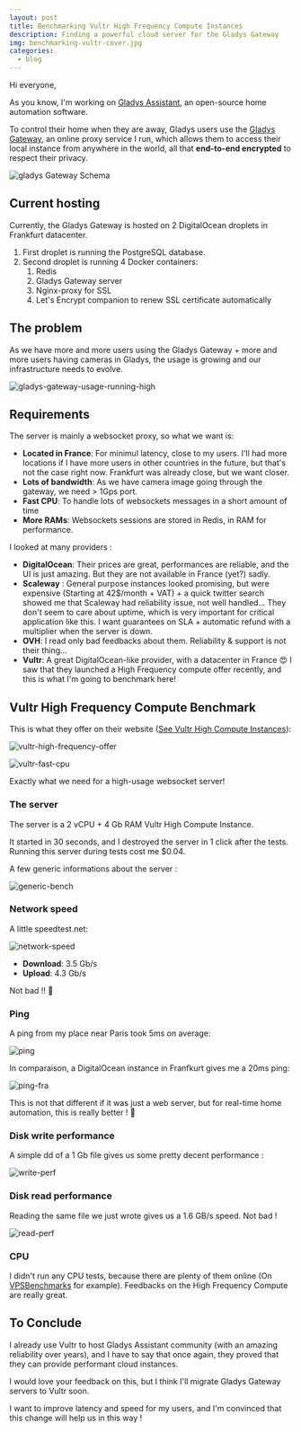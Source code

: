 ```yaml
---
layout: post
title: Benchmarking Vultr High Frequency Compute Instances
description: Finding a powerful cloud server for the Gladys Gateway
img: benchmarking-vultr-cover.jpg
categories:
  - blog
---
```


Hi everyone,

As you know, I'm working on [Gladys Assistant](https://gladysassistant.com), an open-source home automation software.

To control their home when they are away, Gladys users use the [Gladys Gateway](https://gladysassistant.com/pricing), an online proxy service I run, which allows them to access their local instance from anywhere in the world, all that **end-to-end encrypted** to respect their privacy.

![gladys Gateway Schema](/assets/img/benchmarking-vultr-high-frequency-compute-instances/gladys-gateway-schema.png)

## Current hosting

Currently, the Gladys Gateway is hosted on 2 DigitalOcean droplets in Frankfurt datacenter.

1. First droplet is running the PostgreSQL database.
2. Second droplet is running 4 Docker containers:
   1. Redis
   2. Gladys Gateway server
   3. Nginx-proxy for SSL
   4. Let's Encrypt companion to renew SSL certificate automatically

## The problem

As we have more and more users using the Gladys Gateway + more and more users having cameras in Gladys, the usage is growing and our infrastructure needs to evolve.

![gladys-gateway-usage-running-high](/assets/img/benchmarking-vultr-high-frequency-compute-instances/gladys-gateway-usage-running-high.png)

## Requirements

The server is mainly a websocket proxy, so what we want is:

- **Located in France**: For minimul latency, close to my users. I'll had more locations if I have more users in other countries in the future, but that's not the case right now. Frankfurt was already close, but we want closer.
- **Lots of bandwidth**: As we have camera image going through the gateway, we need > 1Gps port.
- **Fast CPU**: To handle lots of websockets messages in a short amount of time
- **More RAMs**: Websockets sessions are stored in Redis, in RAM for performance.

I looked at many providers :

- **DigitalOcean**: Their prices are great, performances are reliable, and the UI is just amazing. But they are not available in France (yet?) sadly.
- **Scaleway** : General purpose instances looked promising, but were expensive (Starting at 42\$/month + VAT) + a quick twitter search showed me that Scaleway had reliability issue, not well handled... They don't seem to care about uptime, which is very important for critical application like this. I want guarantees on SLA + automatic refund with a multiplier when the server is down.
- **OVH**: I read only bad feedbacks about them. Reliability & support is not their thing...
- **Vultr**: A great DigitalOcean-like provider, with a datacenter in France 😍 I saw that they launched a High Frequency compute offer recently, and this is what I'm going to benchmark here!

## Vultr High Frequency Compute Benchmark

This is what they offer on their website ([See Vultr High Compute Instances](https://www.vultr.com/products/high-frequency-compute/?ref=8527763-6G)):

![vultr-high-frequency-offer](/assets/img/benchmarking-vultr-high-frequency-compute-instances/vultr-high-frequency-offer.png)

![vultr-fast-cpu](/assets/img/benchmarking-vultr-high-frequency-compute-instances/vultr-fast-cpu.png)

Exactly what we need for a high-usage websocket server!

### The server

The server is a 2 vCPU + 4 Gb RAM Vultr High Compute Instance.

It started in 30 seconds, and I destroyed the server in 1 click after the tests. Running this server during tests cost me \$0.04.

A few generic informations about the server :

![generic-bench](/assets/img/benchmarking-vultr-high-frequency-compute-instances/generic-bench.png)

### Network speed

A little speedtest.net:

![network-speed](/assets/img/benchmarking-vultr-high-frequency-compute-instances/network-speed.png)

- **Download**: 3.5 Gb/s
- **Upload**: 4.3 Gb/s

Not bad !! 🚀

### Ping

A ping from my place near Paris took 5ms on average:

![ping](/assets/img/benchmarking-vultr-high-frequency-compute-instances/ping.png)

In comparaison, a DigitalOcean instance in Franfkurt gives me a 20ms ping:

![ping-fra](/assets/img/benchmarking-vultr-high-frequency-compute-instances/ping-fra.png)

This is not that different if it was just a web server, but for real-time home automation, this is really better ! 🙂

### Disk write performance

A simple dd of a 1 Gb file gives us some pretty decent performance :

![write-perf](/assets/img/benchmarking-vultr-high-frequency-compute-instances/write-perf.png)

### Disk read performance

Reading the same file we just wrote gives us a 1.6 GB/s speed. Not bad !

![read-perf](/assets/img/benchmarking-vultr-high-frequency-compute-instances/read-perf.png)

### CPU

I didn't run any CPU tests, because there are plenty of them online (On [VPSBenchmarks](https://www.vpsbenchmarks.com/compare/vultr) for example). Feedbacks on the High Frequency Compute are really great.

## To Conclude

I already use Vultr to host Gladys Assistant community (with an amazing reliability over years), and I have to say that once again, they proved that they can provide performant cloud instances.

I would love your feedback on this, but I think I'll migrate Gladys Gateway servers to Vultr soon.

I want to improve latency and speed for my users, and I'm convinced that this change will help us in this way !

